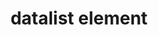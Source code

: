 ---
{
  "title": "datalist element",
  "description": "The datalist element represents a set of option elements that represent predefined options for other controls. It is attached to an input via the list attribute.",
  "category": "html",
  "keywords": "datalist element",
  "last_test_date": "2019-07-19",
  "test_results_url": "https://a11ysupport.io/tech/html/datalist_element",
  "test_url": "https://a11ysupport.io/tech/html/datalist_element",
  "notes_by_num": {
    "1": "HTML input with datalist test: The datalist is conveyed as a menu as opposed to a listbox.",
    "2": "Didn't convey that changes in suggestions were made",
    "3": "Didn't convey its role",
    "4": "Didn't convey the boundaries of the element",
    "5": "HTML input with datalist test: The datalist role is implied by the \"combo\" role and \"suggestions\" announcement.",
    "6": "HTML input with datalist test: The datalist role is implied by the \"has auto complete\" announcement for the text input, combined with down arrow navigating suggestions. However, table semantics were also announced when none exist.",
    "7": "HTML input with datalist test: The datalist role is implied by the \"has auto complete\" announcement for the text input, combined with down arrow navigating suggestions. However, all options are announced as \"blank\".",
    "8": "HTML input with datalist test: boundaries are implied by the menu and focus being sent back to the input",
    "9": "HTML input with datalist test: Suggestions are listed in the normal virtual keyboard predictions. However, there is no indication that these predictions are suggestions from the website, and may be confused with the normal virtual keyboard predictions.",
    "10": "HTML input with datalist test: Boundaries can be implied by the role of \"prediction\" being announced for each available prediction. In other words, when the user hears a different role announced, they can assume they left the predictions."
  },
  "stats": {
    "dragon_win": {
      "chrome": {
        "79": "y"
      }
    },
    "jaws": {
      "chrome": {
        "80": "a #1 #2"
      },
      "ie": {
        "11": "n #3 #4 #2"
      },
      "firefox": {
        "73": "a #2"
      }
    },
    "narrator": {
      "edge": {
        "44": "y #5"
      }
    },
    "nvda": {
      "chrome": {
        "80": "a #6 #2"
      },
      "firefox": {
        "73": "a #7 #2"
      }
    },
    "orca": {
      "firefox": {
        "73": "a #8 #2"
      }
    },
    "talkback": {
      "and_chr": {
        "80": "y"
      }
    },
    "va_and": {
      "and_chr": {
        "79": "y"
      }
    },
    "vo_ios": {
      "ios_saf": {
        "13.3.1": "a #9 #10 #2"
      }
    },
    "vo_macos": {
      "safari": {
        "13.0.5": "n #3 #4 #2"
      }
    },
    "vc_ios": {
      "ios_saf": {
        "13.3.1": "y"
      }
    },
    "vc_macos": {
      "safari": {
        "13.0.5": "y"
      }
    },
    "wsr": {
      "edge": {
        "44": "y"
      },
      "chrome": {
        "79": "y"
      }
    }
  },
  "links": {
    "WHATWG HTML spec for the datalist element": "https://html.spec.whatwg.org/#the-datalist-element",
    "HTML AAM for the datalist element": "https://www.w3.org/TR/html-aam-1.0/#details-id-25"
  }
}
---